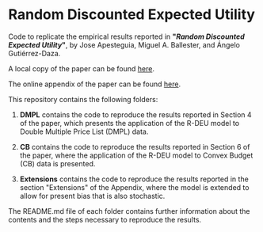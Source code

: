 # Random Discounted Expected Utility

Code to replicate the empirical results reported in **"*Random
Discounted Expected Utility*"**, by Jose Apesteguia, Miguel A. Ballester, and
Ángelo Gutiérrez-Daza.

A local copy of the paper can be found [here](https://gutierrez-daza.com/publication/r-deu/R-DEU.pdf).

The online appendix of the paper can be found [here](https://gutierrez-daza.com/publication/r-deu/R-DEU_OnlineAppendix.pdf).

This repository contains the following folders:

1. **DMPL** contains the code to reproduce the results reported in Section 4 of
   the paper, which presents the application of the R-DEU model to Double
   Multiple Price List (DMPL) data.

2. **CB** contains the code to reproduce the results reported in Section 6 of
   the paper, where the application of the R-DEU model to Convex Budget (CB)
   data is presented.
3. **Extensions** contains the code to reproduce the results reported in the
   section "Extensions" of the Appendix, where the model is extended to allow
   for present bias that is also stochastic.

The README.md file of each folder contains further information about the
contents and the steps necessary to reproduce the results.
